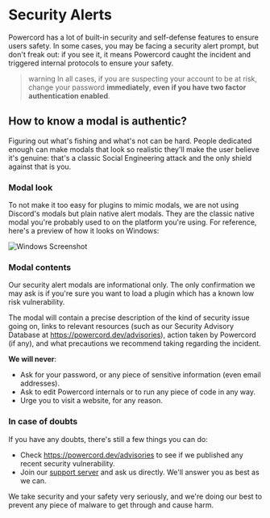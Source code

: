 # Security Alerts
Powercord has a lot of built-in security and self-defense features to ensure users safety. In some cases, you may be
facing a security alert prompt, but don't freak out: if you see it, it means Powercord caught the incident and
triggered internal protocols to ensure your safety.

>warning
> In all cases, if you are suspecting your account to be at risk, change your password **immediately**, **even  if you
> have two factor authentication enabled**.

## How to know a modal is authentic?
Figuring out what's fishing and what's not can be hard. People dedicated enough can make modals that look so realistic
they'll make the user believe it's genuine: that's a classic Social Engineering attack and the only shield against that
is you.

### Modal look
To not make it too easy for plugins to mimic modals, we are not using Discord's modals but plain native alert modals.
They are the classic native modal you're probably used to on the platform you're using. For reference, here's a preview
of how it looks on Windows:

![Windows Screenshot](https://cdn.discordapp.com/attachments/754896729580503051/768128957077258310/unknown.png)

### Modal contents
Our security alert modals are informational only. The only confirmation we may ask is if you're sure you want to load
a plugin which has a known low risk vulnerability.

The modal will contain a precise description of the kind of security issue going on, links to relevant resources
(such as our Security Advisory Database at https://powercord.dev/advisories), action taken by Powercord (if any),
and what precautions we recommend taking regarding the incident.

**We will never**:
 - Ask for your password, or any piece of sensitive information (even email addresses).
 - Ask to edit Powercord internals or to run any piece of code in any way.
 - Urge you to visit a website, for any reason.

### In case of doubts
If you have any doubts, there's still a few things you can do:
 - Check https://powercord.dev/advisories to see if we published any recent security vulnerability.
 - Join our [support server](https://discord.gg/nFRHhDk) and ask us directly. We'll answer you as best as we can.

We take security and your safety very seriously, and we're doing our best to prevent any piece of malware to get
through and cause harm.
